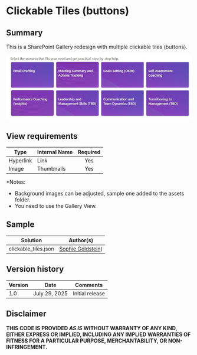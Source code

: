 # Clickable Tiles (buttons)
## Summary
This is a SharePoint Gallery redesign with multiple clickable tiles (buttons).

![screenshot of the sample](./asset/screenshot.jpg)

## View requirements

|Type               |Internal Name|Required|
|-------------------|-------------|:------:|
|Hyperlink          |Link         |Yes     |
|Image              |Thumbnails   |Yes     |

*Notes: 
- Background images can be adjusted, sample one added to the assets folder.
- You need to use the Gallery View.


## Sample

Solution|Author(s)
--------|---------
clickable_tiles.json | [Sophie Goldstein]([https://github.com/tecchan1107](https://github.com/Sophiegold)))

## Version history

Version |Date              |Comments
--------|------------------|--------------------------------
1.0     |July 29, 2025     |Initial release

## Disclaimer
**THIS CODE IS PROVIDED *AS IS* WITHOUT WARRANTY OF ANY KIND, EITHER EXPRESS OR IMPLIED, INCLUDING ANY IMPLIED WARRANTIES OF FITNESS FOR A PARTICULAR PURPOSE, MERCHANTABILITY, OR NON-INFRINGEMENT.**


